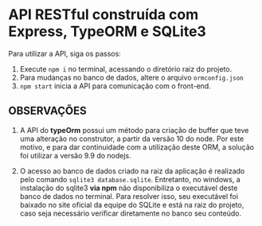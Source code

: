 # API RESTful construída com Express, TypeORM e SQLite3

Para utilizar a API, siga os passos:

1. Execute `npm i` no terminal, acessando o diretório raiz do projeto.
2. Para mudanças no banco de dados, altere o arquivo `ormconfig.json`
3. `npm start` inicia a API para comunicação com o front-end.


## OBSERVAÇÕES

1. A API do **typeOrm** possui um método para criação de buffer que teve uma alteração no construtor, a partir da versão 10 do node. Por este motivo, e para dar continuidade com a utilização deste ORM, a solução foi utilizar a versão 9.9 do nodejs.

2. O acesso ao banco de dados criado na raiz da aplicação é realizado pelo comando `sqlite3 database.sqlite`. Entretanto, no windows, a instalação do sqlite3 **via npm** não disponibiliza o executável deste banco de dados no terminal. Para resolver isso, seu executável foi baixado no site oficial da equipe do SQLite e está na raiz do projeto, caso seja necessário verificar diretamente no banco seu conteúdo. 